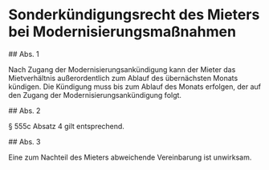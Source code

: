# Sonderkündigungsrecht des Mieters bei Modernisierungsmaßnahmen



\#\# Abs. 1

 Nach Zugang der Modernisierungsankündigung kann der Mieter das Mietverhältnis außerordentlich zum Ablauf des übernächsten Monats kündigen. Die Kündigung muss bis zum Ablauf des Monats erfolgen, der auf den Zugang der Modernisierungsankündigung folgt.

\#\# Abs. 2

 § 555c Absatz 4 gilt entsprechend.

\#\# Abs. 3

 Eine zum Nachteil des Mieters abweichende Vereinbarung ist unwirksam. 

